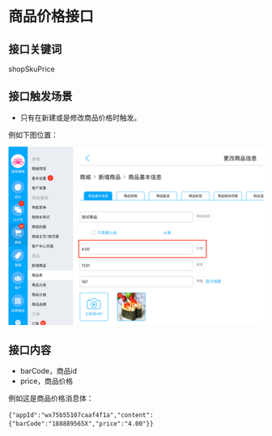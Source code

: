 # 商品价格接口

## 接口关键词

shopSkuPrice

## 接口触发场景

* 只有在新建或是修改商品价格时触发。

例如下图位置：

![](../.gitbook/assets/shi-de-shuang-fu-shui.png)

## 接口内容

* barCode，商品id
* price，商品价格

例如这是商品价格消息体：

`{"appId":"wx75b55107caaf4f1a","content":{"barCode":"188889565X","price":"4.00"}}`

